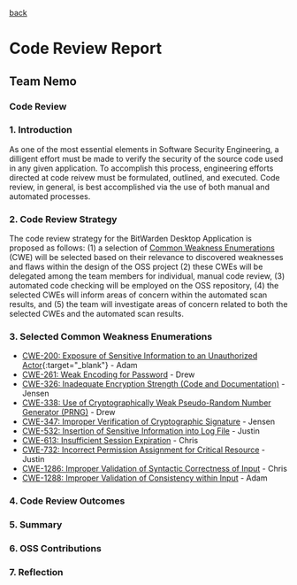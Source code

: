 [back](https://github.com/DoctorEww/software-assurance)

# Code Review Report

## Team Nemo

### Code Review

### 1. Introduction

As one of the most essential elements in Software Security Engineering, a dilligent effort must be made to verify the security of the source code used in any given 
application. To accomplish this process, engineering efforts directed at code reivew must be formulated, outlined, and executed. Code review, in general, is best accomplished via the use of both manual and automated processes.

### 2. Code Review Strategy

The code review strategy for the BitWarden Desktop Application is proposed as follows: (1) a selection of [Common Weakness Enumerations](https://cwe.mitre.org/) (CWE) will be selected based on their relevance to discovered weaknesses and flaws within the design of the OSS project (2) these CWEs will be delegated among the team members for individual, manual code review, (3) automated code checking will be employed on the OSS repository, (4) the selected CWEs will inform areas of concern within the automated scan results, and (5) the team will investigate areas of concern related to both the selected CWEs and the automated scan results. 

### 3. Selected Common Weakness Enumerations

* [CWE-200: Exposure of Sensitive Information to an Unauthorized Actor](https://cwe.mitre.org/data/definitions/200.html){:target="_blank"} - Adam
* [CWE-261: Weak Encoding for Password](https://cwe.mitre.org/data/definitions/261.html) - Drew
* [CWE-326: Inadequate Encryption Strength (Code and Documentation)](https://cwe.mitre.org/data/definitions/326.html) - Jensen
* [CWE-338: Use of Cryptographically Weak Pseudo-Random Number Generator (PRNG)](https://cwe.mitre.org/data/definitions/338.html) - Drew
* [CWE-347: Improper Verification of Cryptographic Signature](https://cwe.mitre.org/data/definitions/347.html) - Jensen
* [CWE-532: Insertion of Sensitive Information into Log File](https://cwe.mitre.org/data/definitions/532.html) - Justin
* [CWE-613: Insufficient Session Expiration](https://cwe.mitre.org/data/definitions/613.html) - Chris
* [CWE-732: Incorrect Permission Assignment for Critical Resource](https://cwe.mitre.org/data/definitions/732.html) - Justin
* [CWE-1286: Improper Validation of Syntactic Correctness of Input](https://cwe.mitre.org/data/definitions/1286.html) - Chris
* [CWE-1288: Improper Validation of Consistency within Input](https://cwe.mitre.org/data/definitions/1288.html) - Adam

### 4. Code Review Outcomes

### 5. Summary

### 6. OSS Contributions

### 7. Reflection
